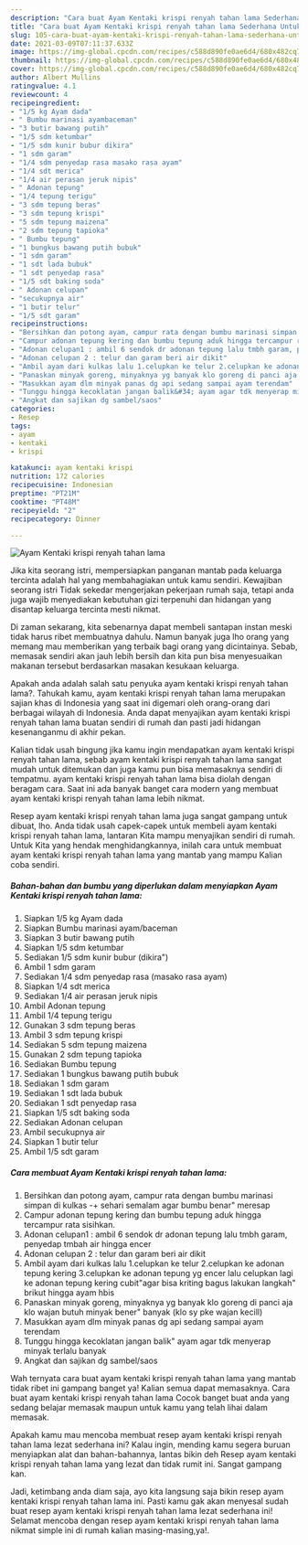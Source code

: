 ```yaml
---
description: "Cara buat Ayam Kentaki krispi renyah tahan lama Sederhana Untuk Jualan"
title: "Cara buat Ayam Kentaki krispi renyah tahan lama Sederhana Untuk Jualan"
slug: 105-cara-buat-ayam-kentaki-krispi-renyah-tahan-lama-sederhana-untuk-jualan
date: 2021-03-09T07:11:37.633Z
image: https://img-global.cpcdn.com/recipes/c588d890fe0ae6d4/680x482cq70/ayam-kentaki-krispi-renyah-tahan-lama-foto-resep-utama.jpg
thumbnail: https://img-global.cpcdn.com/recipes/c588d890fe0ae6d4/680x482cq70/ayam-kentaki-krispi-renyah-tahan-lama-foto-resep-utama.jpg
cover: https://img-global.cpcdn.com/recipes/c588d890fe0ae6d4/680x482cq70/ayam-kentaki-krispi-renyah-tahan-lama-foto-resep-utama.jpg
author: Albert Mullins
ratingvalue: 4.1
reviewcount: 4
recipeingredient:
- "1/5 kg Ayam dada"
- " Bumbu marinasi ayambaceman"
- "3 butir bawang putih"
- "1/5 sdm ketumbar"
- "1/5 sdm kunir bubur dikira"
- "1 sdm garam"
- "1/4 sdm penyedap rasa masako rasa ayam"
- "1/4 sdt merica"
- "1/4 air perasan jeruk nipis"
- " Adonan tepung"
- "1/4 tepung terigu"
- "3 sdm tepung beras"
- "3 sdm tepung krispi"
- "5 sdm tepung maizena"
- "2 sdm tepung tapioka"
- " Bumbu tepung"
- "1 bungkus bawang putih bubuk"
- "1 sdm garam"
- "1 sdt lada bubuk"
- "1 sdt penyedap rasa"
- "1/5 sdt baking soda"
- " Adonan celupan"
- "secukupnya air"
- "1 butir telur"
- "1/5 sdt garam"
recipeinstructions:
- "Bersihkan dan potong ayam, campur rata dengan bumbu marinasi simpan di kulkas -+ sehari semalam agar bumbu benar&#34; meresap"
- "Campur adonan tepung kering dan bumbu tepung aduk hingga tercampur rata sisihkan."
- "Adonan celupan1 : ambil 6 sendok dr adonan tepung lalu tmbh garam, penyedap tmbah air hingga encer"
- "Adonan celupan 2 : telur dan garam beri air dikit"
- "Ambil ayam dari kulkas lalu 1.celupkan ke telur 2.celupkan ke adonan tepung kering 3.celupkan ke adonan tepung yg encer lalu celupkan lagi ke adonan tepung kering cubit&#34;agar bisa kriting bagus lakukan langkah&#34; brikut hingga ayam hbis"
- "Panaskan minyak goreng, minyaknya yg banyak klo goreng di panci aja klo wajan butuh minyak bener&#34; banyak (klo sy pke wajan kecill)"
- "Masukkan ayam dlm minyak panas dg api sedang sampai ayam terendam"
- "Tunggu hingga kecoklatan jangan balik&#34; ayam agar tdk menyerap minyak terlalu banyak"
- "Angkat dan sajikan dg sambel/saos"
categories:
- Resep
tags:
- ayam
- kentaki
- krispi

katakunci: ayam kentaki krispi 
nutrition: 172 calories
recipecuisine: Indonesian
preptime: "PT21M"
cooktime: "PT48M"
recipeyield: "2"
recipecategory: Dinner

---
```



![Ayam Kentaki krispi renyah tahan lama](https://img-global.cpcdn.com/recipes/c588d890fe0ae6d4/680x482cq70/ayam-kentaki-krispi-renyah-tahan-lama-foto-resep-utama.jpg)

Jika kita seorang istri, mempersiapkan panganan mantab pada keluarga tercinta adalah hal yang membahagiakan untuk kamu sendiri. Kewajiban seorang istri Tidak sekedar mengerjakan pekerjaan rumah saja, tetapi anda juga wajib menyediakan kebutuhan gizi terpenuhi dan hidangan yang disantap keluarga tercinta mesti nikmat.

Di zaman  sekarang, kita sebenarnya dapat membeli santapan instan meski tidak harus ribet membuatnya dahulu. Namun banyak juga lho orang yang memang mau memberikan yang terbaik bagi orang yang dicintainya. Sebab, memasak sendiri akan jauh lebih bersih dan kita pun bisa menyesuaikan makanan tersebut berdasarkan masakan kesukaan keluarga. 



Apakah anda adalah salah satu penyuka ayam kentaki krispi renyah tahan lama?. Tahukah kamu, ayam kentaki krispi renyah tahan lama merupakan sajian khas di Indonesia yang saat ini digemari oleh orang-orang dari berbagai wilayah di Indonesia. Anda dapat menyajikan ayam kentaki krispi renyah tahan lama buatan sendiri di rumah dan pasti jadi hidangan kesenanganmu di akhir pekan.

Kalian tidak usah bingung jika kamu ingin mendapatkan ayam kentaki krispi renyah tahan lama, sebab ayam kentaki krispi renyah tahan lama sangat mudah untuk ditemukan dan juga kamu pun bisa memasaknya sendiri di tempatmu. ayam kentaki krispi renyah tahan lama bisa diolah dengan beragam cara. Saat ini ada banyak banget cara modern yang membuat ayam kentaki krispi renyah tahan lama lebih nikmat.

Resep ayam kentaki krispi renyah tahan lama juga sangat gampang untuk dibuat, lho. Anda tidak usah capek-capek untuk membeli ayam kentaki krispi renyah tahan lama, lantaran Kita mampu menyajikan sendiri di rumah. Untuk Kita yang hendak menghidangkannya, inilah cara untuk membuat ayam kentaki krispi renyah tahan lama yang mantab yang mampu Kalian coba sendiri.

<!--inarticleads1-->

##### Bahan-bahan dan bumbu yang diperlukan dalam menyiapkan Ayam Kentaki krispi renyah tahan lama:

1. Siapkan 1/5 kg Ayam dada
1. Siapkan  Bumbu marinasi ayam/baceman
1. Siapkan 3 butir bawang putih
1. Siapkan 1/5 sdm ketumbar
1. Sediakan 1/5 sdm kunir bubur (dikira&#34;)
1. Ambil 1 sdm garam
1. Sediakan 1/4 sdm penyedap rasa (masako rasa ayam)
1. Siapkan 1/4 sdt merica
1. Sediakan 1/4 air perasan jeruk nipis
1. Ambil  Adonan tepung
1. Ambil 1/4 tepung terigu
1. Gunakan 3 sdm tepung beras
1. Ambil 3 sdm tepung krispi
1. Sediakan 5 sdm tepung maizena
1. Gunakan 2 sdm tepung tapioka
1. Sediakan  Bumbu tepung
1. Sediakan 1 bungkus bawang putih bubuk
1. Sediakan 1 sdm garam
1. Sediakan 1 sdt lada bubuk
1. Sediakan 1 sdt penyedap rasa
1. Siapkan 1/5 sdt baking soda
1. Sediakan  Adonan celupan
1. Ambil secukupnya air
1. Siapkan 1 butir telur
1. Ambil 1/5 sdt garam




<!--inarticleads2-->

##### Cara membuat Ayam Kentaki krispi renyah tahan lama:

1. Bersihkan dan potong ayam, campur rata dengan bumbu marinasi simpan di kulkas -+ sehari semalam agar bumbu benar&#34; meresap
1. Campur adonan tepung kering dan bumbu tepung aduk hingga tercampur rata sisihkan.
1. Adonan celupan1 : ambil 6 sendok dr adonan tepung lalu tmbh garam, penyedap tmbah air hingga encer
1. Adonan celupan 2 : telur dan garam beri air dikit
1. Ambil ayam dari kulkas lalu 1.celupkan ke telur 2.celupkan ke adonan tepung kering 3.celupkan ke adonan tepung yg encer lalu celupkan lagi ke adonan tepung kering cubit&#34;agar bisa kriting bagus lakukan langkah&#34; brikut hingga ayam hbis
1. Panaskan minyak goreng, minyaknya yg banyak klo goreng di panci aja klo wajan butuh minyak bener&#34; banyak (klo sy pke wajan kecill)
1. Masukkan ayam dlm minyak panas dg api sedang sampai ayam terendam
1. Tunggu hingga kecoklatan jangan balik&#34; ayam agar tdk menyerap minyak terlalu banyak
1. Angkat dan sajikan dg sambel/saos




Wah ternyata cara buat ayam kentaki krispi renyah tahan lama yang mantab tidak ribet ini gampang banget ya! Kalian semua dapat memasaknya. Cara buat ayam kentaki krispi renyah tahan lama Cocok banget buat anda yang sedang belajar memasak maupun untuk kamu yang telah lihai dalam memasak.

Apakah kamu mau mencoba membuat resep ayam kentaki krispi renyah tahan lama lezat sederhana ini? Kalau ingin, mending kamu segera buruan menyiapkan alat dan bahan-bahannya, lantas bikin deh Resep ayam kentaki krispi renyah tahan lama yang lezat dan tidak rumit ini. Sangat gampang kan. 

Jadi, ketimbang anda diam saja, ayo kita langsung saja bikin resep ayam kentaki krispi renyah tahan lama ini. Pasti kamu gak akan menyesal sudah buat resep ayam kentaki krispi renyah tahan lama lezat sederhana ini! Selamat mencoba dengan resep ayam kentaki krispi renyah tahan lama nikmat simple ini di rumah kalian masing-masing,ya!.

